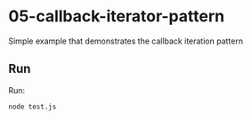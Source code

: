 # 05-callback-iterator-pattern

Simple example that demonstrates the callback iteration pattern

## Run

Run:

```bash
node test.js
```

